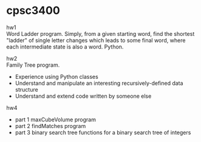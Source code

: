 # cpsc3400

hw1  
Word Ladder program. Simply, from a given starting word, find the shortest "ladder" of single letter changes which leads to some final word, where each intermediate state is also a word. Python.

hw2  
Family Tree program.
- Experience using Python classes
- Understand and manipulate an interesting recursively-defined data structure
- Understand and extend code written by someone else

hw4
- part 1 maxCubeVolume program
- part 2 findMatches program
- part 3 binary search tree functions for a binary search tree of integers
